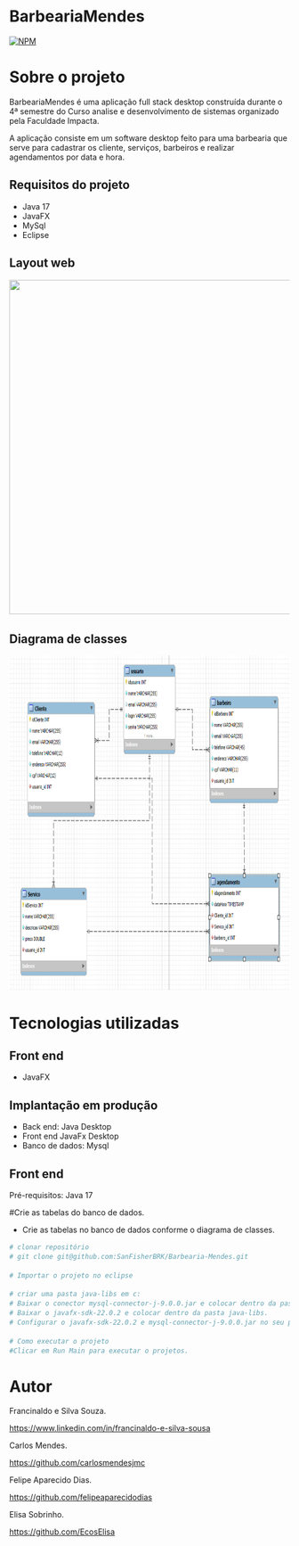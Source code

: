 # BarbeariaMendes 
[![NPM](https://img.shields.io/npm/l/react)](https://github.com/devsuperior/sds1-wmazoni/blob/master/LICENSE) 

# Sobre o projeto

BarbeariaMendes  é uma aplicação full stack desktop construída durante o 4ª semestre do Curso analise e desenvolvimento de sistemas organizado pela Faculdade Impacta.

A aplicação consiste em um software desktop feito para uma barbearia que serve para cadastrar os cliente, serviços, barbeiros e realizar agendamentos por data e hora.


## Requisitos do projeto
- Java 17
- JavaFX
- MySql
- Eclipse

## Layout web

<p align="center">
    <img width="800" height="600" src="https://github.com/SanFisherBRK/Barbearia-Mendes/blob/main/src/ImagemGitHub/Layout%20Barbearia.gif"
</p>


## Diagrama de classes

<p align="center">
    <img width="800" height="600" src="https://github.com/SanFisherBRK/Barbearia-Mendes/blob/main/src/ImagemGitHub/Diagrama%20de%20classes%202.png"
</p>

# Tecnologias utilizadas

## Front end
- JavaFX

## Implantação em produção
- Back end: Java Desktop
- Front end JavaFx Desktop
- Banco de dados: Mysql


## Front end
Pré-requisitos: Java 17

#Crie as tabelas do banco de dados.
- Crie as tabelas no banco de dados conforme o diagrama de classes.

```bash
# clonar repositório
# git clone git@github.com:SanFisherBRK/Barbearia-Mendes.git

# Importar o projeto no eclipse

# criar uma pasta java-libs em c:
# Baixar o conector mysql-connector-j-9.0.0.jar e colocar dentro da pasta java-libs.
# Baixar o javafx-sdk-22.0.2 e colocar dentro da pasta java-libs.
# Configurar o javafx-sdk-22.0.2 e mysql-connector-j-9.0.0.jar no seu projeto dentro do eclipse.

# Como executar o projeto
#Clicar em Run Main para executar o projetos.
```

# Autor

Francinaldo e Silva Souza.

https://www.linkedin.com/in/francinaldo-e-silva-sousa

Carlos Mendes.

https://github.com/carlosmendesjmc

Felipe Aparecido Dias.

https://github.com/felipeaparecidodias

Elisa Sobrinho.

https://github.com/EcosElisa


